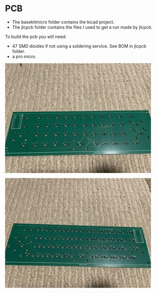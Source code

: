 # PCB

- The basekitmicro folder contains the kicad project.
- The jlcpcb folder contains the files I used to get a run made by jlcpcb.

To build the pcb you will need:

- 47 SMD dioides if not using a soldering service. See BOM in jlcpcb folder.
- a pro micro.

![front](../img/pcb_front.jpeg)

![back](../img/pcb_back.jpeg)
